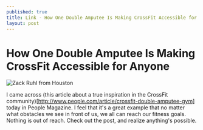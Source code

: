 ```yaml
---
published: true
title: Link - How One Double Amputee Is Making CrossFit Accessible for Anyone
layout: post
---
```

# How One Double Amputee Is Making CrossFit Accessible for Anyone

![Zack Ruhl from Houston](https://dl.dropboxusercontent.com/u/1084227/images/zack-ruhl-800.jpg)

I came across (this article about a true inspiration in the CrossFit community)[http://www.people.com/article/crossfit-double-amputee-gym] today in People Magazine. I feel that it's a great example that no matter what obstacles we see in front of us, we all can reach our fitness goals. Nothing is out of reach. Check out the post, and realize anything's possible.